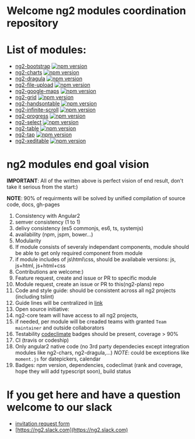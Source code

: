 # Welcome ng2 modules coordination repository

# List of modules:
<!-- name, repo link, npm bange, demo link -->
<!-- should be sorted in alphabed order -->
- [ng2-bootstrap](https://github.com/valor-software/ng2-bootstrap) [![npm version](https://badge.fury.io/js/ng2-bootstrap.svg)](http://badge.fury.io/js/ng2-bootstrap)
- [ng2-charts](https://github.com/valor-software/ng2-charts) [![npm version](https://badge.fury.io/js/ng2-charts.svg)](http://badge.fury.io/js/ng2-charts)
- [ng2-dragula](https://github.com/valor-software/ng2-dragula) [![npm version](https://badge.fury.io/js/ng2-dragula.svg)](http://badge.fury.io/js/ng2-dragula)
- [ng2-file-upload](https://github.com/valor-software/ng2-file-upload) [![npm version](https://badge.fury.io/js/ng2-file-upload.svg)](http://badge.fury.io/js/ng2-file-upload)
- [ng2-google-maps](https://github.com/valor-software/ng2-google-maps) [![npm version](https://badge.fury.io/js/ng2-google-maps.svg)](http://badge.fury.io/js/ng2-google-maps)
- [ng2-grid](https://github.com/valor-software/ng2-grid) [![npm version](https://badge.fury.io/js/ng2-grid.svg)](http://badge.fury.io/js/ng2-grid)
- [ng2-handsontable](https://github.com/valor-software/ng2-handsontable) [![npm version](https://badge.fury.io/js/ng2-handsontable.svg)](http://badge.fury.io/js/ng2-handsontable)
- [ng2-infinite-scroll](https://github.com/valor-software/ng2-infinite-scroll) [![npm version](https://badge.fury.io/js/ng2-infinite-scroll.svg)](http://badge.fury.io/js/ng2-infinite-scroll)
- [ng2-progress](https://github.com/valor-software/ng2-progress) [![npm version](https://badge.fury.io/js/ng2-progress.svg)](http://badge.fury.io/js/ng2-progress)
- [ng2-select](https://github.com/valor-software/ng2-select) [![npm version](https://badge.fury.io/js/ng2-select.svg)](http://badge.fury.io/js/ng2-select)
- [ng2-table](https://github.com/valor-software/ng2-table) [![npm version](https://badge.fury.io/js/ng2-table.svg)](http://badge.fury.io/js/ng2-table)
- [ng2-tap](https://github.com/valor-software/ng2-tap) [![npm version](https://badge.fury.io/js/ng2-tap.svg)](http://badge.fury.io/js/ng2-tap)
- [ng2-xeditable](https://github.com/valor-software/ng2-xeditable) [![npm version](https://badge.fury.io/js/ng2-xeditable.svg)](http://badge.fury.io/js/ng2-xeditable)
 
# ng2 modules end goal vision

**IMPORTANT**: All of the written above is perfect vision of end result, don't take it serious from the start:)

**NOTE**: 90% of requirments will be solved by unified compilation of source code, docs, gh-pages

1. Consistency with Angular2
  1. semver consistency (1 to 1)
  2. delivy consistency (es5 commonjs, es6, ts, systemjs)
  3. availability (npm, jspm, bower...)
2. Modularity
  1. If module consists of severaly independant components, 
    module should be able to get only required component from module
  2. if module includes of js\html\css, should be availabale versions: js, js+html, js+html+css
3. Contributions are welcome:)
4. Feature request, create and issue or PR to specific module
5. Module request, create an issue or PR to this(ng2-plans) repo
6. Code and style guide: should be consistent across all ng2 projects (including tslint)
7. Guide lines will be centralized in [link](https://github.com/valor-software/valor-style-guides)
8. Open source initiative: 
  1. ng2-core team will have access to all ng2 projects, 
  2. if needed, per module will be creaded teams with granted `Team maintainer` and outside collaborators
9. Testability [codeclimate](https://codeclimate.com) badges should be present, coverage > 90%
10. CI (travis or codeship)
11. Only angular2 native code (no 3rd party dependecies except integration modules like ng2-chars, ng2-dragula,...)
  *NOTE*: could be exceptions like `moment.js` for datepickers, calendar
12. Badges: npm version, dependencies, codeclimat (rank and coverage, hope they will add typescript soon), build status

# If you get here and have a question welcome to our slack
- [invitation request form](http://goo.gl/forms/cMLC9GMUEB)
- [https://ng2.slack.com](https://ng2.slack.com)

